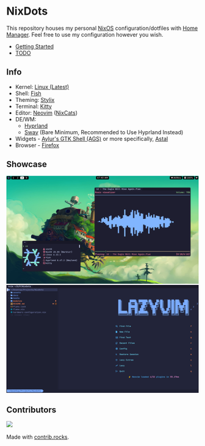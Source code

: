 # NixDots
This repository houses my personal [NixOS](https://nixos.org/) configuration/dotfiles with [Home Manager](https://github.com/nix-community/home-manager). Feel free to use my configuration however you wish.

- [Getting Started](./docs/getting-started.md)
- [TODO](./docs/TODO.md)
## Info
- Kernel: [Linux (Latest)](https://www.kernel.org/)
- Shell: [Fish](https://fishshell.com/)
- Theming: [Stylix](https://github.com/danth/stylix)
- Terminal: [Kitty](https://sw.kovidgoyal.net/kitty/)
- Editor: [Neovim](https://github.com/Voxi0/NvimDots) ([NixCats](https://nixcats.org/))
- DE/WM:
  - [Hyprland](https://hyprland.org/)
  - [Sway](https://swaywm.org/) (Bare Minimum, Recommended to Use Hyprland Instead)
- Widgets - [Aylur's GTK Shell (AGS)](https://github.com/Aylur/ags) or more specifically, [Astal](https://github.com/Aylur/Astal)
- Browser - [Firefox](https://www.mozilla.org/en-US/firefox/)
## Showcase
![Desktop](./assets/desktop.png)
![Neovim](./assets/neovim.png)
## Contributors
<a href="https://github.com/voxi0/NixDots/graphs/contributors">
  <img src="https://contrib.rocks/image?repo=voxi0/NixDots&max=100&columns=12&anon=0"/>
</a>

Made with [contrib.rocks](https://contrib.rocks).
